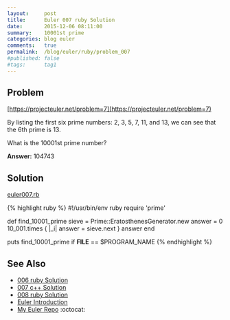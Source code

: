 ```yaml
---
layout:     post
title:      Euler 007 ruby Solution
date:       2015-12-06 08:11:00
summary:    10001st prime
categories: blog euler
comments:   true
permalink:  /blog/euler/ruby/problem_007
#published: false
#tags:      tag1
---
```


## Problem

[https://projecteuler.net/problem=7](https://projecteuler.net/problem=7)

By listing the first six prime numbers: 2, 3, 5, 7, 11, and 13,
we can see that the 6th prime is 13.

What is the 10001st prime number?

**Answer:** 104743

## Solution

[euler007.rb](https://github.com/tvarley/euler/blob/master/ruby/lib/euler007.rb)

{% highlight ruby %}
#!/usr/bin/env ruby
require 'prime'

def find_10001_prime
  sieve = Prime::EratosthenesGenerator.new
  answer = 0
  10_001.times { |_i| answer = sieve.next }
  answer
end

puts find_10001_prime if __FILE__ == $PROGRAM_NAME
{% endhighlight %}

## See Also
* [006 ruby Solution]({{site.baseurl}}/blog/euler/ruby/problem_006)
* [007 c++ Solution]({{site.baseurl}}/blog/euler/cpp/problem_007)
* [008 ruby Solution]({{site.baseurl}}/blog/euler/ruby/problem_008)
* [Euler Introduction]({{site.baseurl}}/blog/euler/introduction)
* [My Euler Repo](https://github.com/tvarley/euler) :octocat:
